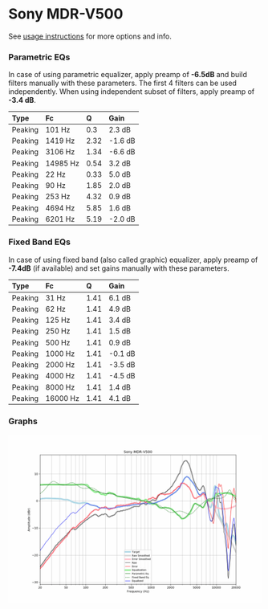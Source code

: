# Sony MDR-V500
See [usage instructions](https://github.com/jaakkopasanen/AutoEq#usage) for more options and info.

### Parametric EQs
In case of using parametric equalizer, apply preamp of **-6.5dB** and build filters manually
with these parameters. The first 4 filters can be used independently.
When using independent subset of filters, apply preamp of **-3.4 dB**.

| Type    | Fc       |    Q | Gain    |
|:--------|:---------|:-----|:--------|
| Peaking | 101 Hz   | 0.3  | 2.3 dB  |
| Peaking | 1419 Hz  | 2.32 | -1.6 dB |
| Peaking | 3106 Hz  | 1.34 | -6.6 dB |
| Peaking | 14985 Hz | 0.54 | 3.2 dB  |
| Peaking | 22 Hz    | 0.33 | 5.0 dB  |
| Peaking | 90 Hz    | 1.85 | 2.0 dB  |
| Peaking | 253 Hz   | 4.32 | 0.9 dB  |
| Peaking | 4694 Hz  | 5.85 | 1.6 dB  |
| Peaking | 6201 Hz  | 5.19 | -2.0 dB |

### Fixed Band EQs
In case of using fixed band (also called graphic) equalizer, apply preamp of **-7.4dB**
(if available) and set gains manually with these parameters.

| Type    | Fc       |    Q | Gain    |
|:--------|:---------|:-----|:--------|
| Peaking | 31 Hz    | 1.41 | 6.1 dB  |
| Peaking | 62 Hz    | 1.41 | 4.9 dB  |
| Peaking | 125 Hz   | 1.41 | 3.4 dB  |
| Peaking | 250 Hz   | 1.41 | 1.5 dB  |
| Peaking | 500 Hz   | 1.41 | 0.9 dB  |
| Peaking | 1000 Hz  | 1.41 | -0.1 dB |
| Peaking | 2000 Hz  | 1.41 | -3.5 dB |
| Peaking | 4000 Hz  | 1.41 | -4.5 dB |
| Peaking | 8000 Hz  | 1.41 | 1.4 dB  |
| Peaking | 16000 Hz | 1.41 | 4.1 dB  |

### Graphs
![](./Sony%20MDR-V500.png)